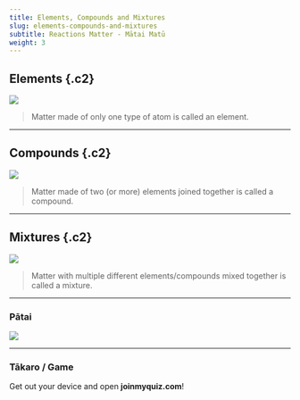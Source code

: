 ```yaml
---
title: Elements, Compounds and Mixtures
slug: elements-compounds-and-mixtures
subtitle: Reactions Matter - Mātai Matū
weight: 3
---
```


## Elements {.c2}

![](../assets/element.png)

> Matter made of only one type of atom is called an element.

---

## Compounds {.c2}

![](../assets/compound.png)

> Matter made of two (or more) elements joined together is called a compound.

---

## Mixtures {.c2}

![](../assets/mixture.png)

> Matter with multiple different elements/compounds mixed together is called a mixture.

---

### Pātai

![](../assets/table.png)

---

### Tākaro / Game

Get out your device and open __joinmyquiz.com__!
